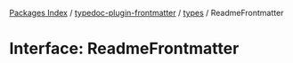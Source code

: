 [Packages Index](../../../README.md) / [typedoc-plugin-frontmatter](../../README.md) / [types](../README.md) / ReadmeFrontmatter

# Interface: ReadmeFrontmatter

